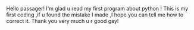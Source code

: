 Hello passager! I'm glad u read my first program about python !
This is my  first coding ,if u found the mistake I made ,I hope you can tell me how to correct it.
Thank you very much 
u r good gay!
